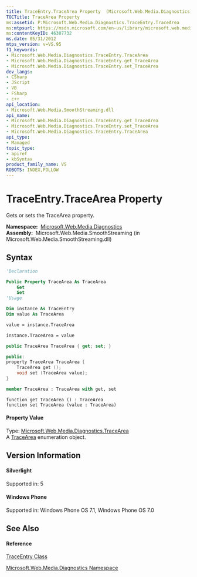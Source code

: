 ```yaml
---
title: TraceEntry.TraceArea Property  (Microsoft.Web.Media.Diagnostics)
TOCTitle: TraceArea Property
ms:assetid: P:Microsoft.Web.Media.Diagnostics.TraceEntry.TraceArea
ms:mtpsurl: https://msdn.microsoft.com/en-us/library/microsoft.web.media.diagnostics.traceentry.tracearea(v=VS.95)
ms:contentKeyID: 46307732
ms.date: 05/31/2012
mtps_version: v=VS.95
f1_keywords:
- Microsoft.Web.Media.Diagnostics.TraceEntry.TraceArea
- Microsoft.Web.Media.Diagnostics.TraceEntry.get_TraceArea
- Microsoft.Web.Media.Diagnostics.TraceEntry.set_TraceArea
dev_langs:
- CSharp
- JScript
- VB
- FSharp
- c++
api_location:
- Microsoft.Web.Media.SmoothStreaming.dll
api_name:
- Microsoft.Web.Media.Diagnostics.TraceEntry.get_TraceArea
- Microsoft.Web.Media.Diagnostics.TraceEntry.set_TraceArea
- Microsoft.Web.Media.Diagnostics.TraceEntry.TraceArea
api_type:
- Managed
topic_type:
- apiref
- kbSyntax
product_family_name: VS
ROBOTS: INDEX,FOLLOW
---
```


# TraceEntry.TraceArea Property

Gets or sets the TraceArea property.

**Namespace:**  [Microsoft.Web.Media.Diagnostics](microsoft-web-media-diagnostics-namespace_1.md)  
**Assembly:**  Microsoft.Web.Media.SmoothStreaming (in Microsoft.Web.Media.SmoothStreaming.dll)

## Syntax

``` vb
'Declaration

Public Property TraceArea As TraceArea
    Get
    Set
'Usage

Dim instance As TraceEntry
Dim value As TraceArea

value = instance.TraceArea

instance.TraceArea = value
```

``` csharp
public TraceArea TraceArea { get; set; }
```

``` c++
public:
property TraceArea TraceArea {
    TraceArea get ();
    void set (TraceArea value);
}
```

``` fsharp
member TraceArea : TraceArea with get, set
```

``` jscript
function get TraceArea () : TraceArea
function set TraceArea (value : TraceArea)
```

#### Property Value

Type: [Microsoft.Web.Media.Diagnostics.TraceArea](tracearea-enumeration-microsoft-web-media-diagnostics_1.md)  
A [TraceArea](tracearea-enumeration-microsoft-web-media-diagnostics_1.md) enumeration object.

## Version Information

#### Silverlight

Supported in: 5  

#### Windows Phone

Supported in: Windows Phone OS 7.1, Windows Phone OS 7.0  

## See Also

#### Reference

[TraceEntry Class](traceentry-class-microsoft-web-media-diagnostics_1.md)

[Microsoft.Web.Media.Diagnostics Namespace](microsoft-web-media-diagnostics-namespace_1.md)

